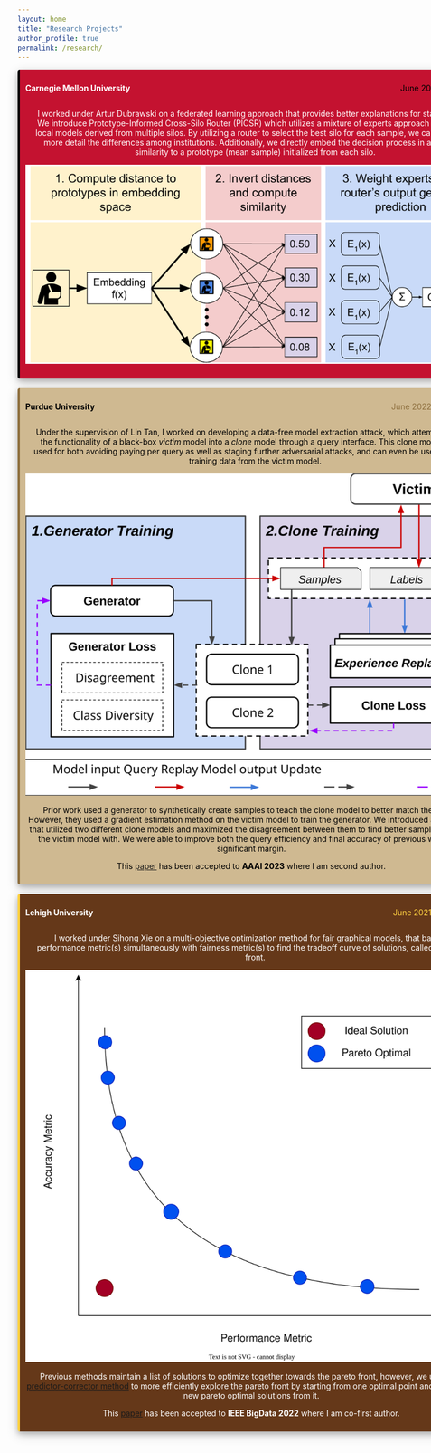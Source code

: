 ```yaml
---
layout: home
title: "Research Projects"
author_profile: true
permalink: /research/
---
```


<style>
div.polaroid {
  width: 800px;
  box-shadow: 0 4px 8px 0 rgba(0, 0, 0, 0.2), 0 6px 20px 0 rgba(0, 0, 0, 0.19);
  text-align: center;
}

div.container {
  padding: 10px;
}
.alignleft {
	float: left;
}
.alignright {
	float: right;
}
</style>

<body>


<div class="polaroid" style='background-color:#C41230; color: #FFFFFF; border-left: solid #000000 4px; border-radius: 4px; padding:0.7em;'>
<p class="alignleft"><b>Carnegie Mellon University</b></p>
<p class="alignright"><span style="color:#000000">June 2023 - Present</span></p>
<div style="clear: both;"></div>
<p style='margin-left:1em;'>
I worked under Artur Dubrawski on a federated learning approach that provides better explanations for stakeholders. We introduce Prototype-Informed Cross-Silo Router (PICSR) which utilizes a mixture of experts approach to combine local models derived from multiple silos. By utilizing a router to select the best silo for each sample, we can analyze in more detail the differences among institutions. Additionally, we directly embed the decision process in a sample's similarity to a prototype (mean sample) initialized from each silo.

<div>
<img src="https://github.com/ericenouen/ericenouen.github.io/blob/master/assets/image/PICSR_CoreAlgorithm.pdf?raw=true" alt="Description of the full algorithm for PICSR">
</div>
 
</p></div>
<br>

<div class="polaroid" style='background-color:#CFB991; color: #000000; border-left: solid #8E6F3E 4px; border-radius: 4px; padding:0.7em;'>
<div>
  <p class="alignleft"><b>Purdue University</b></p>
  <p class="alignright"><span style="color:#8E6F3E">June 2022 - May 2023</span></p>
</div>
<div style="clear: both;"></div>
<p style='margin-left:1em;'>
Under the supervision of Lin Tan, I worked on developing a data-free model extraction attack, which attempts to copy the functionality of a black-box <em>victim</em> model into a <em>clone</em> model through a query interface. This clone model can be used for both avoiding paying per query as well as staging further adversarial attacks, and can even be used to extract training data from the victim model.

<div>
<img src="https://github.com/ericenouen/ericenouen.github.io/blob/master/assets/image/Disguide.svg?raw=true" alt="Description of the full algorithm for DisGUIDE">
</div>

Prior work used a generator to synthetically create samples to teach the clone model to better match the victim. However, they used a gradient estimation method on the victim model to train the generator. We introduced a novel loss that utilized two different clone models and maximized the disagreement between them to find better samples to query the victim model with. We were able to improve both the query efficiency and final accuracy of previous work by a significant margin.

This <a href="https://www.cs.purdue.edu/homes/lintan/publications/disguide-aaai23.pdf">paper</a> has been accepted to <b>AAAI 2023</b> where I am second author.
</p></div>
<br>

<div class="polaroid" style='background-color:#653819; color: #FFFFFF; border-left: solid #FED141 4px; border-radius: 4px; padding:0.7em;'>
<div>
  <p class="alignleft"><b>Lehigh University</b></p>
  <p class="alignright"><span style="color:#FED141">June 2021 - May 2022</span></p>
</div>
<div style="clear: both;"></div>
<p style='margin-left:1em;'>
I worked under Sihong Xie on a multi-objective optimization method for fair graphical models, that balanced performance metric(s) simultaneously with fairness metric(s) to find the tradeoff curve of solutions, called the pareto front.

<div>
<img src="https://github.com/ericenouen/ericenouen.github.io/blob/master/assets/image/ParetoFront.svg?raw=true" alt="Pareto Front">
</div>

Previous methods maintain a list of solutions to optimize together towards the pareto front, however, we utilized a <a href="https://arxiv.org/abs/2006.16434">predictor-corrector method</a> to more efficiently explore the pareto front by starting from one optimal point and generating new pareto optimal solutions from it.

This <a href="http://www.cse.lehigh.edu/~sxie/paper/bigdata2022.pdf">paper</a> has been accepted to <b>IEEE BigData 2022</b> where I am co-first author.

</p></div>

</body>
